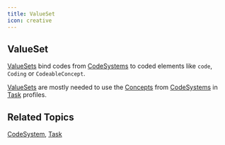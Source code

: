 ```yaml
---
title: ValueSet
icon: creative
---
```


## ValueSet

[ValueSets](https://www.hl7.org/fhir/R4/valueset.html) bind codes from [CodeSystems](codesystem.md) to coded elements like `code`, `Coding` or `CodeableConcept`.

[ValueSets](https://www.hl7.org/fhir/R4/valueset.html) are mostly needed to use the [Concepts](https://www.hl7.org/fhir/R4/codesystem-definitions.html#CodeSystem.concept) from [CodeSystems](codesystem.md) in [Task](task.md) profiles.

## Related Topics
[CodeSystem](codesystem.md), [Task](task.md)
